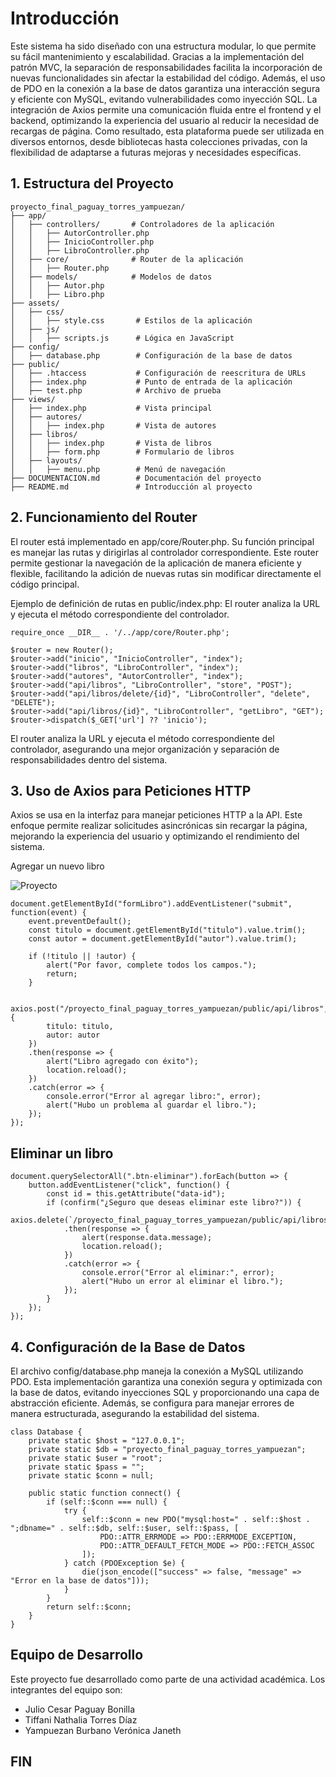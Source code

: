 # Introducción

Este sistema ha sido diseñado con una estructura modular, lo que permite su fácil mantenimiento y escalabilidad. 
Gracias a la implementación del patrón MVC, la separación de responsabilidades facilita la incorporación de nuevas 
funcionalidades sin afectar la estabilidad del código. Además, el uso de PDO en la conexión a la base de datos garantiza 
una interacción segura y eficiente con MySQL, evitando vulnerabilidades como inyección SQL. 
La integración de Axios permite una comunicación fluida entre el frontend y el backend, optimizando la experiencia 
del usuario al reducir la necesidad de recargas de página. Como resultado, esta plataforma puede ser
utilizada en diversos entornos, desde bibliotecas hasta colecciones privadas, con la flexibilidad de 
adaptarse a futuras mejoras y necesidades específicas.

## 1. Estructura del Proyecto
```
proyecto_final_paguay_torres_yampuezan/
├── app/
│   ├── controllers/       # Controladores de la aplicación
│   │   ├── AutorController.php
│   │   ├── InicioController.php
│   │   ├── LibroController.php
│   ├── core/              # Router de la aplicación
│   │   ├── Router.php
│   ├── models/            # Modelos de datos
│   │   ├── Autor.php
│   │   ├── Libro.php
├── assets/
│   ├── css/
│   │   ├── style.css       # Estilos de la aplicación
│   ├── js/
│   │   ├── scripts.js      # Lógica en JavaScript
├── config/
│   ├── database.php        # Configuración de la base de datos
├── public/
│   ├── .htaccess           # Configuración de reescritura de URLs
│   ├── index.php           # Punto de entrada de la aplicación
│   ├── test.php            # Archivo de prueba
├── views/
│   ├── index.php           # Vista principal
│   ├── autores/
│   │   ├── index.php       # Vista de autores
│   ├── libros/
│   │   ├── index.php       # Vista de libros
│   │   ├── form.php        # Formulario de libros
│   ├── layouts/
│   │   ├── menu.php        # Menú de navegación
├── DOCUMENTACION.md        # Documentación del proyecto
├── README.md               # Introducción al proyecto

```

## 2. Funcionamiento del Router

El router está implementado en app/core/Router.php. Su función principal es manejar las rutas y dirigirlas al controlador
correspondiente. Este router permite gestionar la navegación de la aplicación de manera eficiente y flexible, facilitando 
la adición de nuevas rutas sin modificar directamente el código principal.

Ejemplo de definición de rutas en public/index.php:
El router analiza la URL y ejecuta el método correspondiente del controlador.

```
require_once __DIR__ . '/../app/core/Router.php';

$router = new Router();
$router->add("inicio", "InicioController", "index");
$router->add("libros", "LibroController", "index");
$router->add("autores", "AutorController", "index");
$router->add("api/libros", "LibroController", "store", "POST");
$router->add("api/libros/delete/{id}", "LibroController", "delete", "DELETE");
$router->add("api/libros/{id}", "LibroController", "getLibro", "GET");
$router->dispatch($_GET['url'] ?? 'inicio');
```
El router analiza la URL y ejecuta el método correspondiente del controlador, asegurando una mejor 
organización y separación de responsabilidades dentro del sistema.




## 3. Uso de Axios para Peticiones HTTP

Axios se usa en la interfaz para manejar peticiones HTTP a la API. Este enfoque permite realizar solicitudes asincrónicas sin recargar la página, 
mejorando la experiencia del usuario y optimizando el rendimiento del sistema.

Agregar un nuevo libro

  ![Proyecto]()
```
document.getElementById("formLibro").addEventListener("submit", function(event) {
    event.preventDefault();
    const titulo = document.getElementById("titulo").value.trim();
    const autor = document.getElementById("autor").value.trim();
    
    if (!titulo || !autor) {
        alert("Por favor, complete todos los campos.");
        return;
    }
    
    axios.post("/proyecto_final_paguay_torres_yampuezan/public/api/libros", {
        titulo: titulo,
        autor: autor
    })
    .then(response => {
        alert("Libro agregado con éxito");
        location.reload();
    })
    .catch(error => {
        console.error("Error al agregar libro:", error);
        alert("Hubo un problema al guardar el libro.");
    });
});
```

## Eliminar un libro
```
document.querySelectorAll(".btn-eliminar").forEach(button => {
    button.addEventListener("click", function() {
        const id = this.getAttribute("data-id");
        if (confirm("¿Seguro que deseas eliminar este libro?")) {
            axios.delete(`/proyecto_final_paguay_torres_yampuezan/public/api/libros/delete/${id}`)
            .then(response => {
                alert(response.data.message);
                location.reload();
            })
            .catch(error => {
                console.error("Error al eliminar:", error);
                alert("Hubo un error al eliminar el libro.");
            });
        }
    });
});
```
## 4. Configuración de la Base de Datos

El archivo config/database.php maneja la conexión a MySQL utilizando PDO. Esta implementación garantiza una conexión segura y optimizada con la base de datos, evitando inyecciones SQL y proporcionando 
una capa de abstracción eficiente. Además, se configura para manejar errores de manera estructurada, asegurando la estabilidad del sistema.
```
class Database {
    private static $host = "127.0.0.1";
    private static $db = "proyecto_final_paguay_torres_yampuezan";
    private static $user = "root";
    private static $pass = "";
    private static $conn = null;

    public static function connect() {
        if (self::$conn === null) {
            try {
                self::$conn = new PDO("mysql:host=" . self::$host . ";dbname=" . self::$db, self::$user, self::$pass, [
                    PDO::ATTR_ERRMODE => PDO::ERRMODE_EXCEPTION,
                    PDO::ATTR_DEFAULT_FETCH_MODE => PDO::FETCH_ASSOC
                ]);
            } catch (PDOException $e) {
                die(json_encode(["success" => false, "message" => "Error en la base de datos"]));
            }
        }
        return self::$conn;
    }
}
```
## Equipo de Desarrollo
Este proyecto fue desarrollado como parte de una actividad académica. Los integrantes del equipo son:

* Julio Cesar Paguay Bonilla
* Tiffani Nathalia Torres Díaz
* Yampuezan Burbano Verónica Janeth

## FIN

